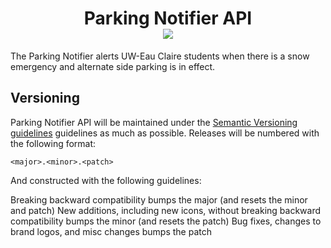 <h1 align="center">Parking Notifier API<br><a href="https://travis-ci.org/UWEC-ITC/parkingNotifier-API"><img src="https://travis-ci.org/UWEC-ITC/parkingNotifier-API.svg?branch=master"></a></h2>

The Parking Notifier alerts UW-Eau Claire students when there is a snow emergency and alternate side parking is in effect.

## Versioning
Parking Notifier API will be maintained under the [Semantic Versioning guidelines](http://semver.org) guidelines as much as possible. Releases will be numbered with the following format:

`<major>.<minor>.<patch>`

And constructed with the following guidelines:

Breaking backward compatibility bumps the major (and resets the minor and patch)
New additions, including new icons, without breaking backward compatibility bumps the minor (and resets the patch)
Bug fixes, changes to brand logos, and misc changes bumps the patch
